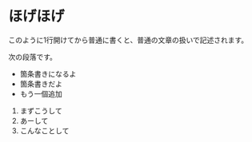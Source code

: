 # ほげほげ

このように1行開けてから普通に書くと、普通の文章の扱いで記述されます。

次の段落です。

* 箇条書きになるよ
* 箇条書きだよ
* もう一個追加

1. まずこうして
2. あーして
3. こんなことして